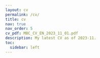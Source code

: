 ```yaml
---
layout: cv
permalink: /cv/
title: cv
nav: true
nav_order: 5
cv_pdf: MBC_CV_EN_2023_11_01.pdf
description: My latest CV as of 2023-11.
toc:
  sidebar: left
---
```

